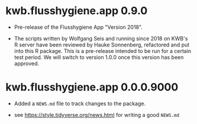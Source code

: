 # kwb.flusshygiene.app 0.9.0

* Pre-release of the Flusshygiene App "Version 2018".

* The scripts written by Wolfgang Seis and running since 2018 on KWB's R server 
  have been reviewed by Hauke Sonnenberg, refactored and put into this R 
  package. This is a pre-release intended to be run for a certain test period. 
  We will switch to version 1.0.0 once this version has been approved.

# kwb.flusshygiene.app 0.0.0.9000

* Added a `NEWS.md` file to track changes to the package.

* see https://style.tidyverse.org/news.html for writing a good `NEWS.md`


